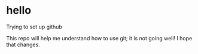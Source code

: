 # hello
Trying to set up github 

This repo will help me understand how to use git; it is not going well! I hope that changes. 